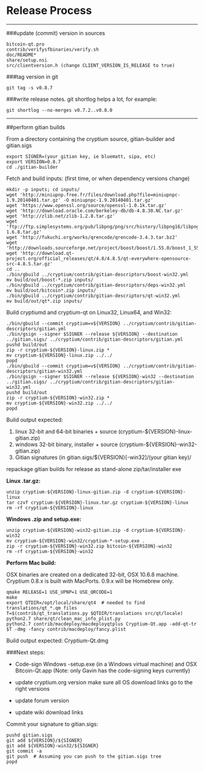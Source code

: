 Release Process
====================

* * *

###update (commit) version in sources


	bitcoin-qt.pro
	contrib/verifysfbinaries/verify.sh
	doc/README*
	share/setup.nsi
	src/clientversion.h (change CLIENT_VERSION_IS_RELEASE to true)

###tag version in git

	git tag -s v0.8.7

###write release notes. git shortlog helps a lot, for example:

	git shortlog --no-merges v0.7.2..v0.8.0

* * *

##perform gitian builds

 From a directory containing the cryptium source, gitian-builder and gitian.sigs
  
	export SIGNER=(your gitian key, ie bluematt, sipa, etc)
	export VERSION=0.8.7
	cd ./gitian-builder

 Fetch and build inputs: (first time, or when dependency versions change)

	mkdir -p inputs; cd inputs/
	wget 'http://miniupnp.free.fr/files/download.php?file=miniupnpc-1.9.20140401.tar.gz' -O miniupnpc-1.9.20140401.tar.gz'
	wget 'https://www.openssl.org/source/openssl-1.0.1k.tar.gz'
	wget 'http://download.oracle.com/berkeley-db/db-4.8.30.NC.tar.gz'
	wget 'http://zlib.net/zlib-1.2.8.tar.gz'
	wget 'ftp://ftp.simplesystems.org/pub/libpng/png/src/history/libpng16/libpng-1.6.8.tar.gz'
	wget 'http://fukuchi.org/works/qrencode/qrencode-3.4.3.tar.bz2'
	wget 'http://downloads.sourceforge.net/project/boost/boost/1.55.0/boost_1_55_0.tar.bz2'
	wget 'http://download.qt-project.org/official_releases/qt/4.8/4.8.5/qt-everywhere-opensource-src-4.8.5.tar.gz'
	cd ..
	./bin/gbuild ../cryptium/contrib/gitian-descriptors/boost-win32.yml
	mv build/out/boost-*.zip inputs/
	./bin/gbuild ../cryptium/contrib/gitian-descriptors/deps-win32.yml
	mv build/out/bitcoin*.zip inputs/
	./bin/gbuild ../cryptium/contrib/gitian-descriptors/qt-win32.yml
	mv build/out/qt*.zip inputs/

 Build cryptiumd and cryptium-qt on Linux32, Linux64, and Win32:
  
	./bin/gbuild --commit cryptium=v${VERSION} ../cryptium/contrib/gitian-descriptors/gitian.yml
	./bin/gsign --signer $SIGNER --release ${VERSION} --destination ../gitian.sigs/ ../cryptium/contrib/gitian-descriptors/gitian.yml
	pushd build/out
	zip -r cryptium-${VERSION}-linux.zip *
	mv cryptium-${VERSION}-linux.zip ../../
	popd
	./bin/gbuild --commit cryptium=v${VERSION} ../cryptium/contrib/gitian-descriptors/gitian-win32.yml
	./bin/gsign --signer $SIGNER --release ${VERSION}-win32 --destination ../gitian.sigs/ ../cryptium/contrib/gitian-descriptors/gitian-win32.yml
	pushd build/out
	zip -r cryptium-${VERSION}-win32.zip *
	mv cryptium-${VERSION}-win32.zip ../../
	popd

  Build output expected:

  1. linux 32-bit and 64-bit binaries + source (cryptium-${VERSION}-linux-gitian.zip)
  2. windows 32-bit binary, installer + source (cryptium-${VERSION}-win32-gitian.zip)
  3. Gitian signatures (in gitian.sigs/${VERSION}[-win32]/(your gitian key)/

repackage gitian builds for release as stand-alone zip/tar/installer exe

**Linux .tar.gz:**

	unzip cryptium-${VERSION}-linux-gitian.zip -d cryptium-${VERSION}-linux
	tar czvf cryptium-${VERSION}-linux.tar.gz cryptium-${VERSION}-linux
	rm -rf cryptium-${VERSION}-linux

**Windows .zip and setup.exe:**

	unzip cryptium-${VERSION}-win32-gitian.zip -d cryptium-${VERSION}-win32
	mv cryptium-${VERSION}-win32/cryptium-*-setup.exe .
	zip -r cryptium-${VERSION}-win32.zip bitcoin-${VERSION}-win32
	rm -rf cryptium-${VERSION}-win32

**Perform Mac build:**

  OSX binaries are created on a dedicated 32-bit, OSX 10.6.8 machine.
  Cryptium 0.8.x is built with MacPorts.  0.9.x will be Homebrew only.

	qmake RELEASE=1 USE_UPNP=1 USE_QRCODE=1
	make
	export QTDIR=/opt/local/share/qt4  # needed to find translations/qt_*.qm files
	T=$(contrib/qt_translations.py $QTDIR/translations src/qt/locale)
	python2.7 share/qt/clean_mac_info_plist.py
	python2.7 contrib/macdeploy/macdeployqtplus Cryptium-Qt.app -add-qt-tr $T -dmg -fancy contrib/macdeploy/fancy.plist

 Build output expected: Cryptium-Qt.dmg

###Next steps:

* Code-sign Windows -setup.exe (in a Windows virtual machine) and
  OSX Bitcoin-Qt.app (Note: only Gavin has the code-signing keys currently)

* update cryptium.org version
  make sure all OS download links go to the right versions

* update forum version

* update wiki download links

Commit your signature to gitian.sigs:

	pushd gitian.sigs
	git add ${VERSION}/${SIGNER}
	git add ${VERSION}-win32/${SIGNER}
	git commit -a
	git push  # Assuming you can push to the gitian.sigs tree
	popd

